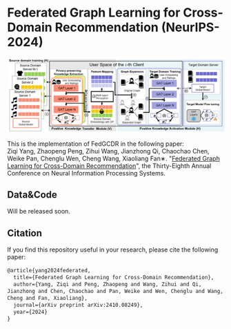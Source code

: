 # Federated Graph Learning for Cross-Domain Recommendation (NeurIPS-2024)
<p align="center">
  <img src=./figure/FedGCDR.png>
</p>

This is the implementation of FedGCDR in the following paper: \
Ziqi Yang, Zhaopeng Peng, Zihui Wang, Jianzhong Qi, Chaochao Chen, Weike Pan, Chenglu Wen, Cheng Wang, Xiaoliang Fan∗. "[Federated Graph Learning for Cross-Domain Recommendation](https://arxiv.org/abs/2410.08249)", the Thirty-Eighth Annual Conference on Neural Information Processing Systems.

## Data&Code
Will be released soon.

## Citation

If you find this repository useful in your research, please cite the following paper:
```
@article{yang2024federated,
  title={Federated Graph Learning for Cross-Domain Recommendation},
  author={Yang, Ziqi and Peng, Zhaopeng and Wang, Zihui and Qi, Jianzhong and Chen, Chaochao and Pan, Weike and Wen, Chenglu and Wang, Cheng and Fan, Xiaoliang},
  journal={arXiv preprint arXiv:2410.08249},
  year={2024}
}
```
